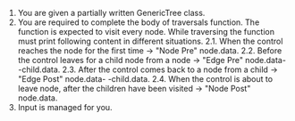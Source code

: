 1. You are given a partially written GenericTree class.
2. You are required to complete the body of traversals function. The function is expected to visit every node. While traversing the function must print following content in different situations.
   2.1. When the control reaches the node for the first time -> "Node Pre" node.data.
   2.2. Before the control leaves for a child node from a node -> "Edge Pre" 
   node.data--child.data.
   2.3. After the control comes back to a node from a child -> "Edge Post" node.data- 
   -child.data.
    2.4. When the control is about to leave node, after the children have been visited 
    -> "Node Post" node.data.
3. Input is managed for you.

